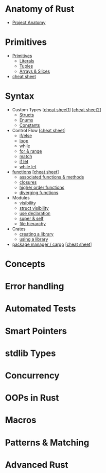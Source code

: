 # Anatomy of Rust

- [Project Anatomy](https://cheats.rs/#project-anatomy)

# Primitives

- [Primitives](https://doc.rust-lang.org/stable/rust-by-example/primitives.html)
   - [Literals](https://doc.rust-lang.org/stable/rust-by-example/primitives/literals.html)
   - [Tuples](https://doc.rust-lang.org/stable/rust-by-example/primitives/tuples.html)
   - [Arrays & Slices](/arrays/README.md)
- [cheat sheet](https://cheats.rs/#basic-types)

# Syntax

- Custom Types \[[cheat sheet1](https://cheats.rs/#data-structures)\] \[[cheat sheet2](https://cheats.rs/#custom-types)\]
   - [Structs](https://doc.rust-lang.org/stable/rust-by-example/custom_types/structs.html)
   - [Enums](https://doc.rust-lang.org/stable/rust-by-example/custom_types/enum.html)
   - [Constants](https://doc.rust-lang.org/stable/rust-by-example/custom_types/constants.html)
- Control Flow \[[cheat sheet](https://cheats.rs/#control-flow)\]
   - [if/else](https://doc.rust-lang.org/stable/rust-by-example/flow_control/if_else.html)
   - [loop](https://doc.rust-lang.org/stable/rust-by-example/flow_control/loop.html)
   - [while](https://doc.rust-lang.org/stable/rust-by-example/flow_control/while.html)
   - [for & range](https://doc.rust-lang.org/stable/rust-by-example/flow_control/for.html)
   - [match](https://doc.rust-lang.org/stable/rust-by-example/flow_control/match.html)
   - [if let](https://doc.rust-lang.org/stable/rust-by-example/flow_control/if_let.html)
   - [while let](https://doc.rust-lang.org/stable/rust-by-example/flow_control/while_let.html)
- [functions](https://doc.rust-lang.org/stable/rust-by-example/fn.html) \[[cheat sheet](https://cheats.rs/#functions-behavior)\]
   - [associated functions & methods](https://doc.rust-lang.org/stable/rust-by-example/fn/methods.html)
   - [closures](https://doc.rust-lang.org/stable/rust-by-example/fn/closures.html)
   - [higher order functions](https://doc.rust-lang.org/stable/rust-by-example/fn/hof.html)
   - [diverging functions](https://doc.rust-lang.org/stable/rust-by-example/fn/diverging.html)
- Modules
   - [visibility](https://doc.rust-lang.org/stable/rust-by-example/mod/visibility.html)
   - [struct visibility](https://doc.rust-lang.org/stable/rust-by-example/mod/struct_visibility.html)
   - [use declaration](https://doc.rust-lang.org/stable/rust-by-example/mod/use.html)
   - [super & self](https://doc.rust-lang.org/stable/rust-by-example/mod/super.html)
   - [file hierarchy](https://doc.rust-lang.org/stable/rust-by-example/mod/split.html)
- Crates
   - [creating a library](https://doc.rust-lang.org/stable/rust-by-example/crates/lib.html)
   - [using a library](https://doc.rust-lang.org/stable/rust-by-example/crates/using_lib.html)
- [package manager / cargo](https://doc.rust-lang.org/stable/rust-by-example/cargo.html)  \[[cheat sheet](https://cheats.rs/#cargo)\]

# Concepts

# Error handling

# Automated Tests

# Smart Pointers

# stdlib Types

# Concurrency

# OOPs in Rust

# Macros

# Patterns & Matching

# Advanced Rust
